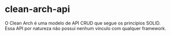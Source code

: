 # clean-arch-api
O Clean Arch é uma modelo de API CRUD que segue os princípios SOLID. Essa API por natureza não possui nenhum vinculo com qualquer framework.
